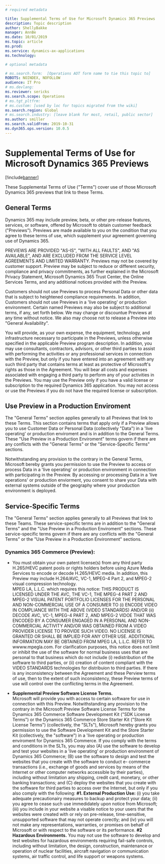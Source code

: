 ```yaml
---
# required metadata

title: Supplemental Terms of Use for Microsoft Dynamics 365 Previews
description: Topic description
author: ShellyBakke
manager: AnnBe
ms.date: 10/01/2019
ms.topic: article
ms.prod: 
ms.service: dynamics-ax-applications
ms.technology: 

# optional metadata

# ms.search.form:  [Operations AOT form name to tie this topic to]
ROBOTS: NOINDEX, NOFOLLOW
audience: IT Pro
# ms.devlang: 
ms.reviewer: sericks
ms.search.scope: Operations
# ms.tgt_pltfrm: 
# ms.custom: [used by loc for topics migrated from the wiki]
ms.search.region: Global
# ms.search.industry: [leave blank for most, retail, public sector]
ms.author: smiller
ms.search.validFrom: 2019-10-31
ms.dyn365.ops.version: 10.0.5
---
```


# Supplemental Terms of Use for Microsoft Dynamics 365 Previews

[!include[banner](../includes/banner.md)]

These Supplemental Terms of Use ("Terms") cover use of those Microsoft Dynamics 365 previews that link to these Terms.

## General Terms

Dynamics 365 may include preview, beta, or other pre-release features, services, or software, 
offered by Microsoft to obtain customer feedback ("Previews").  Previews are made available to you 
on the condition that you agree to these terms of use, which supplement your agreement governing 
use of Dynamics 365. 

PREVIEWS ARE PROVIDED "AS-IS", "WITH ALL FAULTS", AND "AS AVAILABLE", AND ARE EXCLUDED FROM
THE SERVICE LEVEL AGREEMENTS AND LIMITED WARRANTY.  Previews may not be covered by customer
support.  Preview may be subject to reduce or different security, compliance and privacy
commitments, as further explained in the Microsoft Privacy Statement, Microsoft Dynamics 365 Trust 
Center, the Online Services Terms, and any additional notices provided with the Preview.

Customers should not use Previews to process Personal Data or other data that is subject to 
heightened compliance requirements.  In addition, Customers should not use Previews in a 'live 
operating' or production environment.  Certain named Previews may also be subject to additional 
terms, if any, set forth below.  We may change or discountue Previews at any time without notice.
We also may choose not to release a Preview into "General Availability".

You will provide, as your own expense, the equipment, technology, and infrastructure necessary
to participate in the Previews, unless otherwise specified in the applicable Preview program 
description.  In addition, you may use consultants, contractors, advisors, or other third parties 
to assist with performing the activities or any professional services in connection with the 
Preview, but only if you have entered into an agreement with any such third party that contains 
terms at least as protective of Microsoft's rights as those in the Agreement.  You will bear all 
costs and expenses associated with engaging a third party to perform any of your activities in the 
Previews.  You may use the Preview only if you have a valid license or subscription to the 
required Dynamics 365 application.  You may not access or use the Previews if you do not have the 
required license or subscription.

## Use Preview in a Production Enviroment

The "General Terms" section applies generally to all Previews that link to these Terms.  This 
section contains terms that apply only if a Preview allows you to use Customer Data or Personal 
Data (collectively "Data") in a 'live operating' or production enviroment and is in addition to 
the General Terms.  These "Use Preview in a Production Enviroment" terms govern if there are any 
conflicts with the "General Terms" or the "Service-Specific Terms" sections.

Notwithstanding any provision to the contrary in the General Terms, Microsoft bereby grants you 
permission to use the Preview to access or process Data in a 'live operating' or production 
environment in connection with participating in the Preview.  By accessing or processing Data 
in a 'live operations' or production enviorment, you consent to share your Data with external 
systems outside of the geography where your production environment is deployed.

## Service-Specific Terms

The "General Terms" section applies generally to all Previews that link to these Teams.  These 
service-specific terms are in addition to the "General Terms" and the "Use Preview in a Production 
Enviroment" sections.  These service-specific terms govern if there are any conflicts with the 
"General Terms" or the "Use Preview in a Production Environment" sections.

### Dynamics 365 Commerce (Preview):
+ You must obtain your own patent license(s) from any third party H.265/HEVC patent pools or rights 
holders before using Azure Media Services to encode or decode H.265/HEVC media.  In addition, this 
Preview may include H.264/AVC, VC-1, MPEG-4 Part 2, and MPEG-2 visual compression technology.  
MPEG LA, L.L.C. which requires this notice:  THIS PRODUCT IS LICENSED UNDER THE AVC, THE VC-1, THE 
MPEG-4 PART 2 AND MPEG-2 VISUAL PATENT PORTFOLIO LICENSES FOR THE PERSONAL AND NON-COMMERCIAL USE 
OF A CONSUMER TO (i) ENCODE VIDEO IN COMPLIANCE WITH THE ABOVE (VIDEO STANDARDS) AND/OR (ii) 
DECODE AVC, VC-1, MPEG-4  PART 2, AND MPEG-2 VIDOE THAT WAS ENCODED BY A CONSUMER ENGAGED IN A 
PERSONAL AND NON-COMMERCIAL ACTIVITY AND/OR WAS OBTAINED FROM A VIDEO PROVIDER LICENSE TO PROVIDE 
SUCH VIDEO.  NO LICENSE IS GRANTED OR SHALL BE IMPLIED FOR ANY OTHER USE.  ADDITIONAL INFORMATION 
MAY BE OBTAINED FROM MPEG LA, L.L.C. REFER TO wwww.mpegla.com.  For clarification purposes, this 
notice does not limit or inhibit the use of the software for normal business uses that are 
personal to that business which do not include (i) redistribution of the software to third 
parties, or (ii) creation of content compliant with the VIDEO STANDARDS technologies for 
distribuion to third parties.  If there is any inconsistency between the Agreement and these 
Perview terms of use, then to the extent of such inconsistency, these Preview terms of use will 
control over the conflicting terms in the Agreement.

+ **Supplemental Preview Software License Terms.**  
Microsoft will provide you with access to certain software for use in connection with this Preview. 
Notwithstanding any provision to the contrary in the Microsoft Preview Software License Terms for 
the Dynamics 365 Commerce Software Development Kit ("SDK License Terms") or the Dynamics 365 
Commerce Store Starter Kit ("Store Kit License Terms") (collectively, the "SLTs"), Microsoft hereby 
grants you permission to use the Software Development Kit and the Store Starter Kit (collectively, 
the "software") in a 'live operating or production enviroment for Dynamics 365 Commerce.  If you 
comply with the terms and conditions in the SLTs, you may also (A) use the software to develop and 
test your websites in a 'live operating' or production environment of Dynamics 365 Commerce; (B) 
use the software to design and test the websites that you create with the software to conduct e-
commerce transactions (i.e., exchange of goods and services by means of the Internet or other 
computer networks accessible by their parties), including without limitation any shipping, credit 
card, monetary, or other banking transactions; and (C) deploy the websites that you create with the 
software for third parties to access over the Internet, but only if you also comply with the 
following:
**#1.  External Production Use:**  (i) you take adequate precautionairy measures to backup and 
protect your data; (ii) you agree to cease such use immedidately upon notice from Microsoft; (iii) 
you include in your website a visable notice to your users that the websites were created with or 
rely on pre-release, time-sensitive, unsupported software that may not operate corectly; and (iv) 
you will not make any representations, warranties, or promises on behalf of Microsoft or with 
respect to the software or its performance.
**#2  Hazardous Environments.**  You may not use the software to develop and test websites for 
hazardous environments requiring fail-safe controls, including without limitation, the design, 
construction, maintenance or operation of nuclear facilities, aircraft navigation or communication 
systems, air traffic control, and life support or weapons systems.
